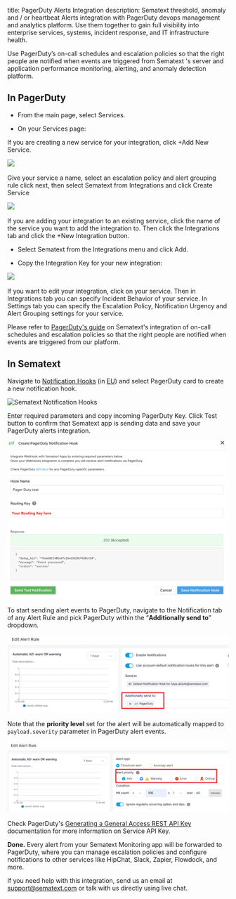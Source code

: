 title: PagerDuty Alerts Integration
description: Sematext threshold, anomaly and / or heartbeat Alerts integration with PagerDuty devops management and analytics platform. Use them together to gain full visibility into enterprise services, systems, incident response, and IT infrastructure health.

Use PagerDuty’s on-call schedules and escalation policies so that the right people are notified when events are triggered from Sematext 's server and application performance monitoring, alerting, and anomaly detection platform.

## **In PagerDuty**

- From the main page, select Services.

- On your Services page:

If you are creating a new service for your integration, click +Add New Service.

<img src="https://sematext.com/docs/images/integrations/create-pagerduty-integration-new-service.png">

Give your service a name, select an escalation policy and alert grouping rule click next, then select Sematext from Integrations and click Create Service

<img src="https://sematext.com/docs/images/integrations/create-pagerduty-integration.png">

If you are adding your integration to an existing service, click the name of the service you want to add the integration to. Then click the Integrations tab and click the +New Integration button.

- Select Sematext from the Integrations menu and click Add.

- Copy the Integration Key for your new integration:

<img src="https://sematext.com/docs/images/integrations/create-pagerduty-integration-copy-key.png">

If you want to edit your integration, click on your service. Then in Integrations tab you can specify Incident Behavior of your service. In Settings tab you can specify the Escalation Policy, Notification Urgency and Alert Grouping settings for your service.

Please refer to [PagerDuty's guide](https://www.pagerduty.com/docs/guides/sematext-spm-integration-guide/) on Sematext's integration of on-call schedules and escalation policies so that the right people are notified when events are triggered from our platform.

## **In Sematext**

Navigate to [Notification Hooks](https://apps.sematext.com/ui/hooks/create) (in [EU](https://apps.eu.sematext.com/ui/hooks/create)) and select PagerDuty card to create a new notification hook.

![Sematext Notification Hooks](https://sematext.com/docs/images/integrations/sematext-notification-hooks.png  "Sematext Notification Hook")

Enter required parameters and copy incoming PagerDuty Key. Click Test button to confirm that Sematext app is sending data and save your PagerDuty alerts integration.

![PagerDuty Alerts Integration](../images/integrations/create-pagerduty-integration-add-hook-2.png  "Create PagerDuty Integration")

To start sending alert events to PagerDuty, navigate to the Notification tab of any Alert Rule and pick PagerDuty within the “**Additionally send to**” dropdown.

![Pick PagerDuty Integration](../images/integrations/pick-pagerduty-nh.png  "Pick PagerDuty Integration")

Note that the **priority level** set for the alert will be automatically mapped to ```payload.severity``` parameter in PagerDuty alert events.

![Alert Priority](../images/integrations/alert-priority.png  "Alert Priority")

Check PagerDuty's [Generating a General Access REST API Key](https://support.pagerduty.com/docs/using-the-api#section-generating-an-api-key) documentation for more information on Service API Key.

**Done.** Every alert from your Sematext Monitoring app will be forwarded to PagerDuty,
where you can manage escalation policies and configure notifications to
other services like HipChat, Slack, Zapier, Flowdock, and more.

If you need help with this integration, send us an email at support@sematext.com or talk with us directly using live chat.
